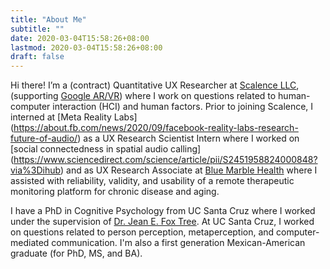 ```yaml
---
title: "About Me"
subtitle: ""
date: 2020-03-04T15:58:26+08:00
lastmod: 2020-03-04T15:58:26+08:00
draft: false
---
```



Hi there! I’m a (contract) Quantitative UX Researcher at [Scalence LLC](https://www.scalence.com), (supporting [Google AR/VR](https://arvr.google.com)) where I work on questions related to human-computer interaction (HCI) and human factors. Prior to joining Scalence, I interned at [Meta Reality Labs] (https://about.fb.com/news/2020/09/facebook-reality-labs-research-future-of-audio/) as a UX Research Scientist Intern where I worked on [social connectedness in spatial audio calling] (https://www.sciencedirect.com/science/article/pii/S2451958824000848?via%3Dihub) and as UX Research Associate at [Blue Marble Health](https://bluemarblehealthco.com) where I assisted with reliability, validity, and usability of a remote therapeutic monitoring platform for chronic disease and aging.

I have a PhD in Cognitive Psychology from UC Santa Cruz where I worked under the supervision of [Dr. Jean E. Fox Tree](https://foxtree.sites.ucsc.edu). At UC Santa Cruz, I worked on questions related to person perception, metaperception, and computer-mediated communication. I'm also a first generation Mexican-American graduate (for PhD, MS, and BA). 



